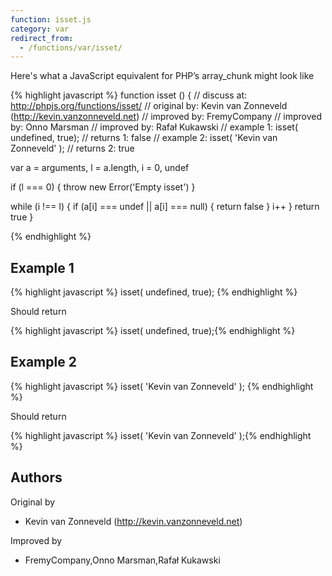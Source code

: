 ```yaml
---
function: isset.js
category: var
redirect_from:
  - /functions/var/isset/
---
```


<!-- WARNING! This file is auto generated by `npm run web:inject`, do not edit by hand -->

Here's what a JavaScript equivalent for PHP’s array_chunk might look like

{% highlight javascript %}
function isset () {
  //  discuss at: http://phpjs.org/functions/isset/
  // original by: Kevin van Zonneveld (http://kevin.vanzonneveld.net)
  // improved by: FremyCompany
  // improved by: Onno Marsman
  // improved by: Rafał Kukawski
  //   example 1: isset( undefined, true);
  //   returns 1: false
  //   example 2: isset( 'Kevin van Zonneveld' );
  //   returns 2: true

  var a = arguments,
    l = a.length,
    i = 0,
    undef

  if (l === 0) {
    throw new Error('Empty isset')
  }

  while (i !== l) {
    if (a[i] === undef || a[i] === null) {
      return false
    }
    i++
  }
  return true
}

{% endhighlight %}

## Example 1

{% highlight javascript %}
isset( undefined, true);
{% endhighlight %}

Should return

{% highlight javascript %}
isset( undefined, true);{% endhighlight %}

## Example 2

{% highlight javascript %}
isset( 'Kevin van Zonneveld' );
{% endhighlight %}

Should return

{% highlight javascript %}
isset( 'Kevin van Zonneveld' );{% endhighlight %}


## Authors


Original by

- Kevin van Zonneveld (http://kevin.vanzonneveld.net)


Improved by

- FremyCompany,Onno Marsman,Rafał Kukawski

